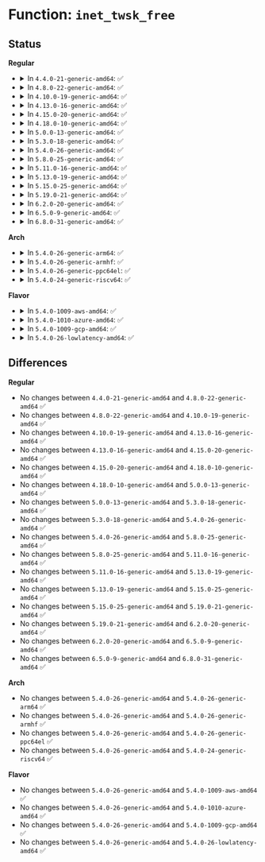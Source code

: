 # Function: <code>inet_twsk_free</code>

## Status
<b>Regular</b>
<ul>
<li>
<details>
<summary>In <code>4.4.0-21-generic-amd64</code>: ✅</summary>

```c
void inet_twsk_free(struct inet_timewait_sock * tw)
```

```json
{
  "name": "inet_twsk_free",
  "collision_type": "Unique Global",
  "inline_type": "No",
  "funcs": [
    {
      "addr": 18446744071586592368,
      "name": "inet_twsk_free",
      "external": true,
      "loc": "net/ipv4/inet_timewait_sock.c:66",
      "file": "net/ipv4/inet_timewait_sock.c",
      "inline": "seen, unknown",
      "caller_inline": [],
      "caller_func": [
        "net/ipv4/inet_timewait_sock.c:inet_twsk_put"
      ]
    }
  ],
  "symbols": [
    {
      "addr": 18446744071586592368,
      "name": "inet_twsk_free",
      "section": ".text",
      "bind": "STB_GLOBAL",
      "size": 79
    }
  ]
}
```
</details>
</li>
<li>
<details>
<summary>In <code>4.8.0-22-generic-amd64</code>: ✅</summary>

```c
void inet_twsk_free(struct inet_timewait_sock * tw)
```

```json
{
  "name": "inet_twsk_free",
  "collision_type": "Unique Global",
  "inline_type": "No",
  "funcs": [
    {
      "addr": 18446744071587035936,
      "name": "inet_twsk_free",
      "external": true,
      "loc": "net/ipv4/inet_timewait_sock.c:66",
      "file": "net/ipv4/inet_timewait_sock.c",
      "inline": "seen, unknown",
      "caller_inline": [],
      "caller_func": [
        "net/ipv4/inet_timewait_sock.c:inet_twsk_put"
      ]
    }
  ],
  "symbols": [
    {
      "addr": 18446744071587035936,
      "name": "inet_twsk_free",
      "section": ".text",
      "bind": "STB_GLOBAL",
      "size": 79
    }
  ]
}
```
</details>
</li>
<li>
<details>
<summary>In <code>4.10.0-19-generic-amd64</code>: ✅</summary>

```c
void inet_twsk_free(struct inet_timewait_sock * tw)
```

```json
{
  "name": "inet_twsk_free",
  "collision_type": "Unique Global",
  "inline_type": "No",
  "funcs": [
    {
      "addr": 18446744071587232016,
      "name": "inet_twsk_free",
      "external": true,
      "loc": "net/ipv4/inet_timewait_sock.c:66",
      "file": "net/ipv4/inet_timewait_sock.c",
      "inline": "seen, unknown",
      "caller_inline": [],
      "caller_func": [
        "net/ipv4/inet_timewait_sock.c:inet_twsk_put"
      ]
    }
  ],
  "symbols": [
    {
      "addr": 18446744071587232016,
      "name": "inet_twsk_free",
      "section": ".text",
      "bind": "STB_GLOBAL",
      "size": 79
    }
  ]
}
```
</details>
</li>
<li>
<details>
<summary>In <code>4.13.0-16-generic-amd64</code>: ✅</summary>

```c
void inet_twsk_free(struct inet_timewait_sock * tw)
```

```json
{
  "name": "inet_twsk_free",
  "collision_type": "Unique Global",
  "inline_type": "No",
  "funcs": [
    {
      "addr": 18446744071587363632,
      "name": "inet_twsk_free",
      "external": true,
      "loc": "net/ipv4/inet_timewait_sock.c:66",
      "file": "net/ipv4/inet_timewait_sock.c",
      "inline": "seen, unknown",
      "caller_inline": [],
      "caller_func": [
        "net/ipv4/inet_timewait_sock.c:inet_twsk_put"
      ]
    }
  ],
  "symbols": [
    {
      "addr": 18446744071587363632,
      "name": "inet_twsk_free",
      "section": ".text",
      "bind": "STB_GLOBAL",
      "size": 79
    }
  ]
}
```
</details>
</li>
<li>
<details>
<summary>In <code>4.15.0-20-generic-amd64</code>: ✅</summary>

```c
void inet_twsk_free(struct inet_timewait_sock * tw)
```

```json
{
  "name": "inet_twsk_free",
  "collision_type": "Unique Global",
  "inline_type": "No",
  "funcs": [
    {
      "addr": 18446744071587883680,
      "name": "inet_twsk_free",
      "external": true,
      "loc": "net/ipv4/inet_timewait_sock.c:65",
      "file": "net/ipv4/inet_timewait_sock.c",
      "inline": "seen, unknown",
      "caller_inline": [],
      "caller_func": [
        "net/ipv4/inet_timewait_sock.c:inet_twsk_put"
      ]
    }
  ],
  "symbols": [
    {
      "addr": 18446744071587883680,
      "name": "inet_twsk_free",
      "section": ".text",
      "bind": "STB_GLOBAL",
      "size": 82
    }
  ]
}
```
</details>
</li>
<li>
<details>
<summary>In <code>4.18.0-10-generic-amd64</code>: ✅</summary>

```c
void inet_twsk_free(struct inet_timewait_sock * tw)
```

```json
{
  "name": "inet_twsk_free",
  "collision_type": "Unique Global",
  "inline_type": "No",
  "funcs": [
    {
      "addr": 18446744071588230384,
      "name": "inet_twsk_free",
      "external": true,
      "loc": "net/ipv4/inet_timewait_sock.c:65",
      "file": "net/ipv4/inet_timewait_sock.c",
      "inline": "seen, unknown",
      "caller_inline": [],
      "caller_func": [
        "net/ipv4/inet_timewait_sock.c:inet_twsk_put"
      ]
    }
  ],
  "symbols": [
    {
      "addr": 18446744071588230384,
      "name": "inet_twsk_free",
      "section": ".text",
      "bind": "STB_GLOBAL",
      "size": 82
    }
  ]
}
```
</details>
</li>
<li>
<details>
<summary>In <code>5.0.0-13-generic-amd64</code>: ✅</summary>

```c
void inet_twsk_free(struct inet_timewait_sock * tw)
```

```json
{
  "name": "inet_twsk_free",
  "collision_type": "Unique Global",
  "inline_type": "No",
  "funcs": [
    {
      "addr": 18446744071588417552,
      "name": "inet_twsk_free",
      "external": true,
      "loc": "net/ipv4/inet_timewait_sock.c:65",
      "file": "net/ipv4/inet_timewait_sock.c",
      "inline": "seen, unknown",
      "caller_inline": [],
      "caller_func": [
        "net/ipv4/inet_timewait_sock.c:inet_twsk_put"
      ]
    }
  ],
  "symbols": [
    {
      "addr": 18446744071588417552,
      "name": "inet_twsk_free",
      "section": ".text",
      "bind": "STB_GLOBAL",
      "size": 82
    }
  ]
}
```
</details>
</li>
<li>
<details>
<summary>In <code>5.3.0-18-generic-amd64</code>: ✅</summary>

```c
void inet_twsk_free(struct inet_timewait_sock * tw)
```

```json
{
  "name": "inet_twsk_free",
  "collision_type": "Unique Global",
  "inline_type": "No",
  "funcs": [
    {
      "addr": 18446744071588821472,
      "name": "inet_twsk_free",
      "external": true,
      "loc": "net/ipv4/inet_timewait_sock.c:66",
      "file": "net/ipv4/inet_timewait_sock.c",
      "inline": "seen, unknown",
      "caller_inline": [],
      "caller_func": [
        "net/ipv4/inet_timewait_sock.c:inet_twsk_put"
      ]
    }
  ],
  "symbols": [
    {
      "addr": 18446744071588821472,
      "name": "inet_twsk_free",
      "section": ".text",
      "bind": "STB_GLOBAL",
      "size": 85
    }
  ]
}
```
</details>
</li>
<li>
<details>
<summary>In <code>5.4.0-26-generic-amd64</code>: ✅</summary>

```c
void inet_twsk_free(struct inet_timewait_sock * tw)
```

```json
{
  "name": "inet_twsk_free",
  "collision_type": "Unique Global",
  "inline_type": "No",
  "funcs": [
    {
      "addr": 18446744071589044688,
      "name": "inet_twsk_free",
      "external": true,
      "loc": "net/ipv4/inet_timewait_sock.c:66",
      "file": "net/ipv4/inet_timewait_sock.c",
      "inline": "seen, unknown",
      "caller_inline": [],
      "caller_func": [
        "net/ipv4/inet_timewait_sock.c:inet_twsk_put"
      ]
    }
  ],
  "symbols": [
    {
      "addr": 18446744071589044688,
      "name": "inet_twsk_free",
      "section": ".text",
      "bind": "STB_GLOBAL",
      "size": 85
    }
  ]
}
```
</details>
</li>
<li>
<details>
<summary>In <code>5.8.0-25-generic-amd64</code>: ✅</summary>

```c
void inet_twsk_free(struct inet_timewait_sock * tw)
```

```json
{
  "name": "inet_twsk_free",
  "collision_type": "Unique Global",
  "inline_type": "No",
  "funcs": [
    {
      "addr": 18446744071590005872,
      "name": "inet_twsk_free",
      "external": true,
      "loc": "net/ipv4/inet_timewait_sock.c:66",
      "file": "net/ipv4/inet_timewait_sock.c",
      "inline": "seen, unknown",
      "caller_inline": [],
      "caller_func": [
        "net/ipv4/inet_timewait_sock.c:inet_twsk_put"
      ]
    }
  ],
  "symbols": [
    {
      "addr": 18446744071590005872,
      "name": "inet_twsk_free",
      "section": ".text",
      "bind": "STB_GLOBAL",
      "size": 85
    }
  ]
}
```
</details>
</li>
<li>
<details>
<summary>In <code>5.11.0-16-generic-amd64</code>: ✅</summary>

```c
void inet_twsk_free(struct inet_timewait_sock * tw)
```

```json
{
  "name": "inet_twsk_free",
  "collision_type": "Unique Global",
  "inline_type": "No",
  "funcs": [
    {
      "addr": 18446744071590048464,
      "name": "inet_twsk_free",
      "external": true,
      "loc": "net/ipv4/inet_timewait_sock.c:66",
      "file": "net/ipv4/inet_timewait_sock.c",
      "inline": "seen, unknown",
      "caller_inline": [],
      "caller_func": [
        "net/ipv4/inet_timewait_sock.c:inet_twsk_put"
      ]
    }
  ],
  "symbols": [
    {
      "addr": 18446744071590048464,
      "name": "inet_twsk_free",
      "section": ".text",
      "bind": "STB_GLOBAL",
      "size": 85
    }
  ]
}
```
</details>
</li>
<li>
<details>
<summary>In <code>5.13.0-19-generic-amd64</code>: ✅</summary>

```c
void inet_twsk_free(struct inet_timewait_sock * tw)
```

```json
{
  "name": "inet_twsk_free",
  "collision_type": "Unique Global",
  "inline_type": "No",
  "funcs": [
    {
      "addr": 18446744071589963232,
      "name": "inet_twsk_free",
      "external": true,
      "loc": "net/ipv4/inet_timewait_sock.c:66",
      "file": "net/ipv4/inet_timewait_sock.c",
      "inline": "seen, unknown",
      "caller_inline": [],
      "caller_func": [
        "net/ipv4/inet_timewait_sock.c:inet_twsk_put"
      ]
    }
  ],
  "symbols": [
    {
      "addr": 18446744071589963232,
      "name": "inet_twsk_free",
      "section": ".text",
      "bind": "STB_GLOBAL",
      "size": 85
    }
  ]
}
```
</details>
</li>
<li>
<details>
<summary>In <code>5.15.0-25-generic-amd64</code>: ✅</summary>

```c
void inet_twsk_free(struct inet_timewait_sock * tw)
```

```json
{
  "name": "inet_twsk_free",
  "collision_type": "Unique Global",
  "inline_type": "No",
  "funcs": [
    {
      "addr": 18446744071590730320,
      "name": "inet_twsk_free",
      "external": true,
      "loc": "net/ipv4/inet_timewait_sock.c:66",
      "file": "net/ipv4/inet_timewait_sock.c",
      "inline": "seen, unknown",
      "caller_inline": [],
      "caller_func": [
        "net/ipv4/inet_timewait_sock.c:inet_twsk_put"
      ]
    }
  ],
  "symbols": [
    {
      "addr": 18446744071590730320,
      "name": "inet_twsk_free",
      "section": ".text",
      "bind": "STB_GLOBAL",
      "size": 85
    }
  ]
}
```
</details>
</li>
<li>
<details>
<summary>In <code>5.19.0-21-generic-amd64</code>: ✅</summary>

```c
void inet_twsk_free(struct inet_timewait_sock * tw)
```

```json
{
  "name": "inet_twsk_free",
  "collision_type": "Unique Global",
  "inline_type": "No",
  "funcs": [
    {
      "addr": 18446744071592359632,
      "name": "inet_twsk_free",
      "external": true,
      "loc": "net/ipv4/inet_timewait_sock.c:68",
      "file": "net/ipv4/inet_timewait_sock.c",
      "inline": "seen, unknown",
      "caller_inline": [],
      "caller_func": [
        "net/ipv4/inet_timewait_sock.c:inet_twsk_purge"
      ]
    }
  ],
  "symbols": [
    {
      "addr": 18446744071592359632,
      "name": "inet_twsk_free",
      "section": ".text",
      "bind": "STB_GLOBAL",
      "size": 94
    }
  ]
}
```
</details>
</li>
<li>
<details>
<summary>In <code>6.2.0-20-generic-amd64</code>: ✅</summary>

```c
void inet_twsk_free(struct inet_timewait_sock * tw)
```

```json
{
  "name": "inet_twsk_free",
  "collision_type": "Unique Global",
  "inline_type": "No",
  "funcs": [
    {
      "addr": 18446744071594204992,
      "name": "inet_twsk_free",
      "external": true,
      "loc": "net/ipv4/inet_timewait_sock.c:76",
      "file": "net/ipv4/inet_timewait_sock.c",
      "inline": "seen, unknown",
      "caller_inline": [],
      "caller_func": [
        "net/ipv4/inet_timewait_sock.c:inet_twsk_put"
      ]
    }
  ],
  "symbols": [
    {
      "addr": 18446744071594204992,
      "name": "inet_twsk_free",
      "section": ".text",
      "bind": "STB_GLOBAL",
      "size": 94
    }
  ]
}
```
</details>
</li>
<li>
<details>
<summary>In <code>6.5.0-9-generic-amd64</code>: ✅</summary>

```c
void inet_twsk_free(struct inet_timewait_sock * tw)
```

```json
{
  "name": "inet_twsk_free",
  "collision_type": "Unique Global",
  "inline_type": "No",
  "funcs": [
    {
      "addr": 18446744071594591984,
      "name": "inet_twsk_free",
      "external": true,
      "loc": "net/ipv4/inet_timewait_sock.c:76",
      "file": "net/ipv4/inet_timewait_sock.c",
      "inline": "seen, unknown",
      "caller_inline": [],
      "caller_func": [
        "net/ipv4/inet_timewait_sock.c:inet_twsk_put"
      ]
    }
  ],
  "symbols": [
    {
      "addr": 18446744071594591984,
      "name": "inet_twsk_free",
      "section": ".text",
      "bind": "STB_GLOBAL",
      "size": 94
    }
  ]
}
```
</details>
</li>
<li>
<details>
<summary>In <code>6.8.0-31-generic-amd64</code>: ✅</summary>

```c
void inet_twsk_free(struct inet_timewait_sock * tw)
```

```json
{
  "name": "inet_twsk_free",
  "collision_type": "Unique Global",
  "inline_type": "No",
  "funcs": [
    {
      "addr": 18446744071595395568,
      "name": "inet_twsk_free",
      "external": true,
      "loc": "net/ipv4/inet_timewait_sock.c:74",
      "file": "net/ipv4/inet_timewait_sock.c",
      "inline": "seen, unknown",
      "caller_inline": [],
      "caller_func": [
        "net/ipv4/inet_timewait_sock.c:inet_twsk_put"
      ]
    }
  ],
  "symbols": [
    {
      "addr": 18446744071595395568,
      "name": "inet_twsk_free",
      "section": ".text",
      "bind": "STB_GLOBAL",
      "size": 94
    }
  ]
}
```
</details>
</li>
</ul>
<b>Arch</b>
<ul>
<li>
<details>
<summary>In <code>5.4.0-26-generic-arm64</code>: ✅</summary>

```c
void inet_twsk_free(struct inet_timewait_sock * tw)
```

```json
{
  "name": "inet_twsk_free",
  "collision_type": "Unique Global",
  "inline_type": "No",
  "funcs": [
    {
      "addr": 18446603336502656032,
      "name": "inet_twsk_free",
      "external": true,
      "loc": "net/ipv4/inet_timewait_sock.c:66",
      "file": "net/ipv4/inet_timewait_sock.c",
      "inline": "seen, unknown",
      "caller_inline": [],
      "caller_func": [
        "net/ipv4/inet_timewait_sock.c:inet_twsk_put"
      ]
    }
  ],
  "symbols": [
    {
      "addr": 18446603336502656032,
      "name": "inet_twsk_free",
      "section": ".text",
      "bind": "STB_GLOBAL",
      "size": 92
    }
  ]
}
```
</details>
</li>
<li>
<details>
<summary>In <code>5.4.0-26-generic-armhf</code>: ✅</summary>

```c
void inet_twsk_free(struct inet_timewait_sock * tw)
```

```json
{
  "name": "inet_twsk_free",
  "collision_type": "Unique Global",
  "inline_type": "No",
  "funcs": [
    {
      "addr": 3235359456,
      "name": "inet_twsk_free",
      "external": true,
      "loc": "net/ipv4/inet_timewait_sock.c:66",
      "file": "net/ipv4/inet_timewait_sock.c",
      "inline": "seen, unknown",
      "caller_inline": [],
      "caller_func": [
        "net/ipv4/inet_timewait_sock.c:inet_twsk_put"
      ]
    }
  ],
  "symbols": [
    {
      "addr": 3235359456,
      "name": "inet_twsk_free",
      "section": ".text",
      "bind": "STB_GLOBAL",
      "size": 84
    }
  ]
}
```
</details>
</li>
<li>
<details>
<summary>In <code>5.4.0-26-generic-ppc64el</code>: ✅</summary>

```c
void inet_twsk_free(struct inet_timewait_sock * tw)
```

```json
{
  "name": "inet_twsk_free",
  "collision_type": "Unique Global",
  "inline_type": "No",
  "funcs": [
    {
      "addr": 13835058055296258464,
      "name": "inet_twsk_free",
      "external": true,
      "loc": "net/ipv4/inet_timewait_sock.c:66",
      "file": "net/ipv4/inet_timewait_sock.c",
      "inline": "seen, unknown",
      "caller_inline": [],
      "caller_func": [
        "net/ipv4/inet_timewait_sock.c:inet_twsk_put"
      ]
    }
  ],
  "symbols": [
    {
      "addr": 13835058055296258464,
      "name": "inet_twsk_free",
      "section": ".text",
      "bind": "STB_GLOBAL",
      "size": 140
    }
  ]
}
```
</details>
</li>
<li>
<details>
<summary>In <code>5.4.0-24-generic-riscv64</code>: ✅</summary>

```c
void inet_twsk_free(struct inet_timewait_sock * tw)
```

```json
{
  "name": "inet_twsk_free",
  "collision_type": "Unique Global",
  "inline_type": "No",
  "funcs": [
    {
      "addr": 18446743936278795794,
      "name": "inet_twsk_free",
      "external": true,
      "loc": "net/ipv4/inet_timewait_sock.c:66",
      "file": "net/ipv4/inet_timewait_sock.c",
      "inline": "seen, unknown",
      "caller_inline": [],
      "caller_func": [
        "net/ipv4/inet_timewait_sock.c:inet_twsk_purge",
        "net/ipv4/inet_timewait_sock.c:inet_twsk_deschedule_put",
        "net/ipv4/inet_timewait_sock.c:inet_twsk_kill"
      ]
    }
  ],
  "symbols": [
    {
      "addr": 18446743936278795794,
      "name": "inet_twsk_free",
      "section": ".text",
      "bind": "STB_GLOBAL",
      "size": 82
    }
  ]
}
```
</details>
</li>
</ul>
<b>Flavor</b>
<ul>
<li>
<details>
<summary>In <code>5.4.0-1009-aws-amd64</code>: ✅</summary>

```c
void inet_twsk_free(struct inet_timewait_sock * tw)
```

```json
{
  "name": "inet_twsk_free",
  "collision_type": "Unique Global",
  "inline_type": "No",
  "funcs": [
    {
      "addr": 18446744071588651072,
      "name": "inet_twsk_free",
      "external": true,
      "loc": "net/ipv4/inet_timewait_sock.c:66",
      "file": "net/ipv4/inet_timewait_sock.c",
      "inline": "seen, unknown",
      "caller_inline": [],
      "caller_func": [
        "net/ipv4/inet_timewait_sock.c:inet_twsk_put"
      ]
    }
  ],
  "symbols": [
    {
      "addr": 18446744071588651072,
      "name": "inet_twsk_free",
      "section": ".text",
      "bind": "STB_GLOBAL",
      "size": 85
    }
  ]
}
```
</details>
</li>
<li>
<details>
<summary>In <code>5.4.0-1010-azure-amd64</code>: ✅</summary>

```c
void inet_twsk_free(struct inet_timewait_sock * tw)
```

```json
{
  "name": "inet_twsk_free",
  "collision_type": "Unique Global",
  "inline_type": "No",
  "funcs": [
    {
      "addr": 18446744071588363056,
      "name": "inet_twsk_free",
      "external": true,
      "loc": "net/ipv4/inet_timewait_sock.c:66",
      "file": "net/ipv4/inet_timewait_sock.c",
      "inline": "seen, unknown",
      "caller_inline": [],
      "caller_func": [
        "net/ipv4/inet_timewait_sock.c:inet_twsk_put"
      ]
    }
  ],
  "symbols": [
    {
      "addr": 18446744071588363056,
      "name": "inet_twsk_free",
      "section": ".text",
      "bind": "STB_GLOBAL",
      "size": 85
    }
  ]
}
```
</details>
</li>
<li>
<details>
<summary>In <code>5.4.0-1009-gcp-amd64</code>: ✅</summary>

```c
void inet_twsk_free(struct inet_timewait_sock * tw)
```

```json
{
  "name": "inet_twsk_free",
  "collision_type": "Unique Global",
  "inline_type": "No",
  "funcs": [
    {
      "addr": 18446744071589087248,
      "name": "inet_twsk_free",
      "external": true,
      "loc": "net/ipv4/inet_timewait_sock.c:66",
      "file": "net/ipv4/inet_timewait_sock.c",
      "inline": "seen, unknown",
      "caller_inline": [],
      "caller_func": [
        "net/ipv4/inet_timewait_sock.c:inet_twsk_put"
      ]
    }
  ],
  "symbols": [
    {
      "addr": 18446744071589087248,
      "name": "inet_twsk_free",
      "section": ".text",
      "bind": "STB_GLOBAL",
      "size": 85
    }
  ]
}
```
</details>
</li>
<li>
<details>
<summary>In <code>5.4.0-26-lowlatency-amd64</code>: ✅</summary>

```c
void inet_twsk_free(struct inet_timewait_sock * tw)
```

```json
{
  "name": "inet_twsk_free",
  "collision_type": "Unique Global",
  "inline_type": "No",
  "funcs": [
    {
      "addr": 18446744071589126800,
      "name": "inet_twsk_free",
      "external": true,
      "loc": "net/ipv4/inet_timewait_sock.c:66",
      "file": "net/ipv4/inet_timewait_sock.c",
      "inline": "seen, unknown",
      "caller_inline": [],
      "caller_func": [
        "net/ipv4/inet_timewait_sock.c:inet_twsk_put"
      ]
    }
  ],
  "symbols": [
    {
      "addr": 18446744071589126800,
      "name": "inet_twsk_free",
      "section": ".text",
      "bind": "STB_GLOBAL",
      "size": 85
    }
  ]
}
```
</details>
</li>
</ul>

## Differences
<b>Regular</b>
<ul>
<li>
No changes between <code>4.4.0-21-generic-amd64</code> and <code>4.8.0-22-generic-amd64</code> ✅
</li>
<li>
No changes between <code>4.8.0-22-generic-amd64</code> and <code>4.10.0-19-generic-amd64</code> ✅
</li>
<li>
No changes between <code>4.10.0-19-generic-amd64</code> and <code>4.13.0-16-generic-amd64</code> ✅
</li>
<li>
No changes between <code>4.13.0-16-generic-amd64</code> and <code>4.15.0-20-generic-amd64</code> ✅
</li>
<li>
No changes between <code>4.15.0-20-generic-amd64</code> and <code>4.18.0-10-generic-amd64</code> ✅
</li>
<li>
No changes between <code>4.18.0-10-generic-amd64</code> and <code>5.0.0-13-generic-amd64</code> ✅
</li>
<li>
No changes between <code>5.0.0-13-generic-amd64</code> and <code>5.3.0-18-generic-amd64</code> ✅
</li>
<li>
No changes between <code>5.3.0-18-generic-amd64</code> and <code>5.4.0-26-generic-amd64</code> ✅
</li>
<li>
No changes between <code>5.4.0-26-generic-amd64</code> and <code>5.8.0-25-generic-amd64</code> ✅
</li>
<li>
No changes between <code>5.8.0-25-generic-amd64</code> and <code>5.11.0-16-generic-amd64</code> ✅
</li>
<li>
No changes between <code>5.11.0-16-generic-amd64</code> and <code>5.13.0-19-generic-amd64</code> ✅
</li>
<li>
No changes between <code>5.13.0-19-generic-amd64</code> and <code>5.15.0-25-generic-amd64</code> ✅
</li>
<li>
No changes between <code>5.15.0-25-generic-amd64</code> and <code>5.19.0-21-generic-amd64</code> ✅
</li>
<li>
No changes between <code>5.19.0-21-generic-amd64</code> and <code>6.2.0-20-generic-amd64</code> ✅
</li>
<li>
No changes between <code>6.2.0-20-generic-amd64</code> and <code>6.5.0-9-generic-amd64</code> ✅
</li>
<li>
No changes between <code>6.5.0-9-generic-amd64</code> and <code>6.8.0-31-generic-amd64</code> ✅
</li>
</ul>
<b>Arch</b>
<ul>
<li>
No changes between <code>5.4.0-26-generic-amd64</code> and <code>5.4.0-26-generic-arm64</code> ✅
</li>
<li>
No changes between <code>5.4.0-26-generic-amd64</code> and <code>5.4.0-26-generic-armhf</code> ✅
</li>
<li>
No changes between <code>5.4.0-26-generic-amd64</code> and <code>5.4.0-26-generic-ppc64el</code> ✅
</li>
<li>
No changes between <code>5.4.0-26-generic-amd64</code> and <code>5.4.0-24-generic-riscv64</code> ✅
</li>
</ul>
<b>Flavor</b>
<ul>
<li>
No changes between <code>5.4.0-26-generic-amd64</code> and <code>5.4.0-1009-aws-amd64</code> ✅
</li>
<li>
No changes between <code>5.4.0-26-generic-amd64</code> and <code>5.4.0-1010-azure-amd64</code> ✅
</li>
<li>
No changes between <code>5.4.0-26-generic-amd64</code> and <code>5.4.0-1009-gcp-amd64</code> ✅
</li>
<li>
No changes between <code>5.4.0-26-generic-amd64</code> and <code>5.4.0-26-lowlatency-amd64</code> ✅
</li>
</ul>
